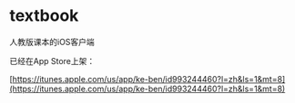 # textbook
人教版课本的iOS客户端


已经在App Store上架：

[https://itunes.apple.com/us/app/ke-ben/id993244460?l=zh&ls=1&mt=8](https://itunes.apple.com/us/app/ke-ben/id993244460?l=zh&ls=1&mt=8)
